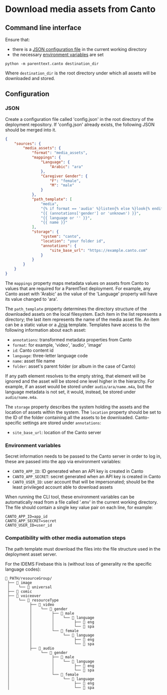 # Download media assets from Canto

## Command line interface

Ensure that:

- there is a [JSON configuration file](#JSON) in the current working directory
- the necessary [environment variables](#environment-variables) are set

```
python -m parenttext.canto destination_dir
```

Where `destination_dir` is the root directory under which all assets will be downloaded and stored.


## Configuration

### JSON

Create a configuration file called 'config.json' in the root directory of the deployment repository. If 'config.json' already exists, the following JSON should be merged into it.
```json
{
    "sources": {
        "media_assets": {
            "format": "media_assets",
            "mappings": {
                "Language": {
                    "Arabic": "ara"
                },
                "Caregiver Gender": {
                    "F": "female",
                    "M": "male"
                }
            },
            "path_template": [
                "media",
                "{% if format == 'audio' %}listen{% else %}look{% endif %}",
                "{{ (annotations['gender'] or 'unknown') }}",
                "{{ language or '' }}",
                "{{ name }}"
            ],
            "storage": {
                "system": "canto",
                "location": "your folder id",
                "annotations": {
                    "site_base_url": "https://example.canto.com"
                }
            }
        }
    }
}
```

The `mappings` property maps metadata values on assets from Canto to values that are required for a ParentText deployment. For example, any Canto asset with 'Arabic' as the value of the 'Language' property will have its value changed to 'ara'.

The `path_template` property determines the directory structure of the downloaded assets on the local filesystem. Each item in the list represents a directory; the last item represents the name of the media asset file. An item can be a static value or a [Jinja] template. Templates have access to the following information about each asset:

- `annotations`: transformed metadata properties from Canto
- `format`: for example, 'video', 'audio', 'image'
- `id`: Canto content id
- `language`: three-letter language code
- `name`: asset file name
- `folder`: asset's parent folder (or album in the case of Canto)

If any path element resolves to the empty string, that element will be ignored and the asset will be stored one level higher in the hierarchy. For example, if an asset would be stored under `audio/ara/name.m4a`, but the language metadata is not set, it would, instead, be stored under `audio/name.m4a`.

The `storage` property describes the system holding the assets and the location of assets within the system. The `location` property should be set to the ID of the folder containing all the assets to be downloaded. Canto-specific settings are stored under `annotations`:

- `site_base_url`: location of the Canto server

### Environment variables

Secret information needs to be passed to the Canto server in order to log in, these are passed into the app via environment variables:

- `CANTO_APP_ID`: ID generated when an API key is created in Canto
- `CANTO_APP_SECRET`: secret generated when an API key is created in Canto
- `CANTO_USER_ID`: user account that will be impersonated; should be the least privileged account able to download assets

When running the CLI tool, these environment variables can be automatically read from a file called '.env' in the current working directory. The file should contain a single key value pair on each line, for example:

```
CANTO_APP_ID=app_id
CANTO_APP_SECRET=secret
CANTO_USER_ID=user_id
```

### Compatibility with other media automation steps
The path template must download the files into the file structure used in the deployment asset server.

For the IDEMS Firebase this is (without loss of generality re the specific language codes):
```
📂 PATH/resourceGroup/
 ├── 📂 image
 │    └── 📂 universal
 ├── 📂 comic
 ├── 📂 voiceover
 │    └── 📂 resourceType
 │         ├── 📂 video
 │         │    └── 📂 gender
 │         │         ├── 📂 male
 │         │         │    └── 📂 language
 │         │         │         ├── 📂 eng
 │         │         │         └── 📂 spa
 │         │         └── 📂 female
 │         │              └── 📂 language
 │         │                   ├── 📂 eng
 │         │                   └── 📂 spa
 │         ├── 📂 audio
 │              └── 📂 gender
 │                   ├── 📂 male
 │                   │    └── 📂 language
 │                   │         ├── 📂 eng
 │                   │         └── 📂 spa
 │                   └── 📂 female
 │                        └── 📂 language
 │                             ├── 📂 eng
 │                             └── 📂 spa
 ```


[Jinja]: https://jinja.palletsprojects.com/en/stable/templates/
